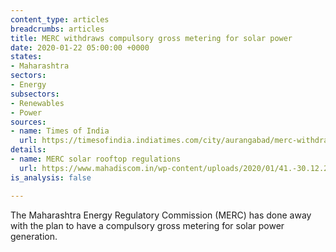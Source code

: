 ```yaml
---
content_type: articles
breadcrumbs: articles
title: MERC withdraws compulsory gross metering for solar power
date: 2020-01-22 05:00:00 +0000
states:
- Maharashtra
sectors:
- Energy
subsectors:
- Renewables
- Power
sources:
- name: Times of India
  url: https://timesofindia.indiatimes.com/city/aurangabad/merc-withdraws-compulsory-gross-metering-for-solar-power/articleshowprint/73257641.cms
details:
- name: MERC solar rooftop regulations
  url: https://www.mahadiscom.in/wp-content/uploads/2020/01/41.-30.12.2019-Grid-Interactive-RRE-Regulations2019-English.pdf
is_analysis: false

---
```

The Maharashtra Energy Regulatory Commission (MERC) has done away with the plan to have a compulsory gross metering for solar power generation.